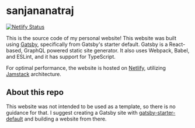 # sanjananatraj
[![Netlify Status](https://api.netlify.com/api/v1/badges/0cd39d7d-741b-49c4-ba4f-bb8ce40a64f6/deploy-status)](https://app.netlify.com/sites/sanjananatraj/deploys)

This is the source code of my personal website! This website was built using [Gatsby](https://www.gatsbyjs.com/), specifically from Gatsby's starter default. Gatsby is a React-based, GraphQL powered static site generator. It also uses Webpack, Babel, and ESLint, and it has support for TypeScript. 

For optimal performance, the website is hosted on [Netlify](https://www.netlify.com/), utilizing [Jamstack](https://jamstack.org/) architecture. 

## About this repo
This website was not intended to be used as a template, so there is no guidance for that. I suggest creating a Gatsby site with [gatsby-starter-default](https://www.gatsbyjs.com/starters/gatsbyjs/gatsby-starter-default) and building a website from there.